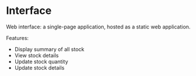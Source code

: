 # Interface

Web interface: a single-page application, hosted as a static web application.

Features:

- Display summary of all stock
- View stock details
- Update stock quantity
- Update stock details